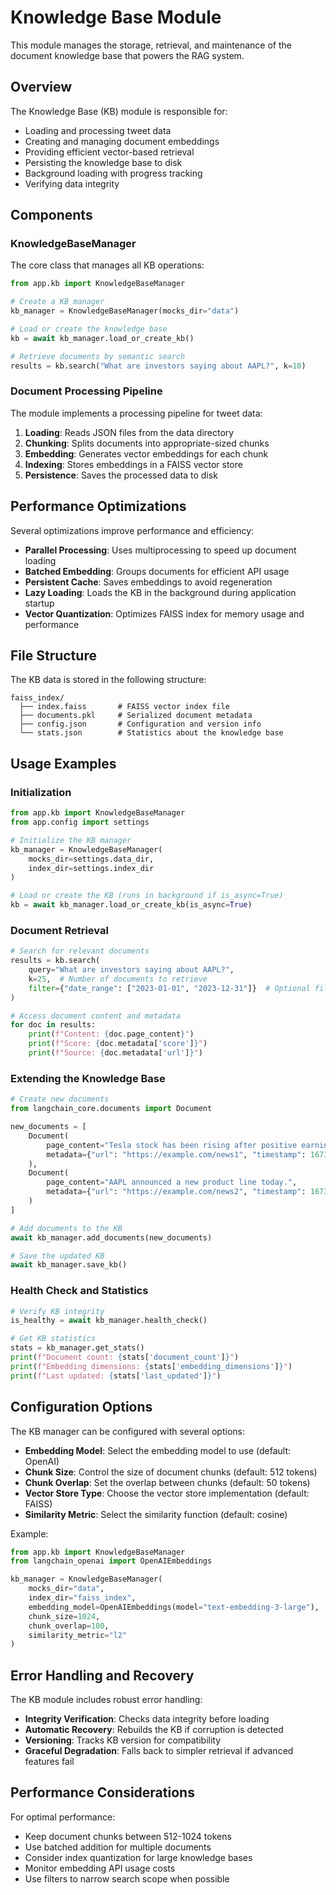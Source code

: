 # Knowledge Base Module

This module manages the storage, retrieval, and maintenance of the document knowledge base that powers the RAG system.

## Overview

The Knowledge Base (KB) module is responsible for:
- Loading and processing tweet data
- Creating and managing document embeddings
- Providing efficient vector-based retrieval
- Persisting the knowledge base to disk
- Background loading with progress tracking
- Verifying data integrity

## Components

### KnowledgeBaseManager

The core class that manages all KB operations:

```python
from app.kb import KnowledgeBaseManager

# Create a KB manager
kb_manager = KnowledgeBaseManager(mocks_dir="data")

# Load or create the knowledge base
kb = await kb_manager.load_or_create_kb()

# Retrieve documents by semantic search
results = kb.search("What are investors saying about AAPL?", k=10)
```

### Document Processing Pipeline

The module implements a processing pipeline for tweet data:

1. **Loading**: Reads JSON files from the data directory
2. **Chunking**: Splits documents into appropriate-sized chunks
3. **Embedding**: Generates vector embeddings for each chunk
4. **Indexing**: Stores embeddings in a FAISS vector store
5. **Persistence**: Saves the processed data to disk

## Performance Optimizations

Several optimizations improve performance and efficiency:

- **Parallel Processing**: Uses multiprocessing to speed up document loading
- **Batched Embedding**: Groups documents for efficient API usage
- **Persistent Cache**: Saves embeddings to avoid regeneration
- **Lazy Loading**: Loads the KB in the background during application startup
- **Vector Quantization**: Optimizes FAISS index for memory usage and performance

## File Structure

The KB data is stored in the following structure:

```
faiss_index/
  ├── index.faiss       # FAISS vector index file
  ├── documents.pkl     # Serialized document metadata
  ├── config.json       # Configuration and version info
  └── stats.json        # Statistics about the knowledge base
```

## Usage Examples

### Initialization

```python
from app.kb import KnowledgeBaseManager
from app.config import settings

# Initialize the KB manager
kb_manager = KnowledgeBaseManager(
    mocks_dir=settings.data_dir,
    index_dir=settings.index_dir
)

# Load or create the KB (runs in background if is_async=True)
kb = await kb_manager.load_or_create_kb(is_async=True)
```

### Document Retrieval

```python
# Search for relevant documents
results = kb.search(
    query="What are investors saying about AAPL?",
    k=25,  # Number of documents to retrieve
    filter={"date_range": ["2023-01-01", "2023-12-31"]}  # Optional filters
)

# Access document content and metadata
for doc in results:
    print(f"Content: {doc.page_content}")
    print(f"Score: {doc.metadata['score']}")
    print(f"Source: {doc.metadata['url']}")
```

### Extending the Knowledge Base

```python
# Create new documents
from langchain_core.documents import Document

new_documents = [
    Document(
        page_content="Tesla stock has been rising after positive earnings.",
        metadata={"url": "https://example.com/news1", "timestamp": 1673452800}
    ),
    Document(
        page_content="AAPL announced a new product line today.",
        metadata={"url": "https://example.com/news2", "timestamp": 1673539200}
    )
]

# Add documents to the KB
await kb_manager.add_documents(new_documents)

# Save the updated KB
await kb_manager.save_kb()
```

### Health Check and Statistics

```python
# Verify KB integrity
is_healthy = await kb_manager.health_check()

# Get KB statistics
stats = kb_manager.get_stats()
print(f"Document count: {stats['document_count']}")
print(f"Embedding dimensions: {stats['embedding_dimensions']}")
print(f"Last updated: {stats['last_updated']}")
```

## Configuration Options

The KB manager can be configured with several options:

- **Embedding Model**: Select the embedding model to use (default: OpenAI)
- **Chunk Size**: Control the size of document chunks (default: 512 tokens)
- **Chunk Overlap**: Set the overlap between chunks (default: 50 tokens)
- **Vector Store Type**: Choose the vector store implementation (default: FAISS)
- **Similarity Metric**: Select the similarity function (default: cosine)

Example:

```python
from app.kb import KnowledgeBaseManager
from langchain_openai import OpenAIEmbeddings

kb_manager = KnowledgeBaseManager(
    mocks_dir="data",
    index_dir="faiss_index",
    embedding_model=OpenAIEmbeddings(model="text-embedding-3-large"),
    chunk_size=1024,
    chunk_overlap=100,
    similarity_metric="l2"
)
```

## Error Handling and Recovery

The KB module includes robust error handling:

- **Integrity Verification**: Checks data integrity before loading
- **Automatic Recovery**: Rebuilds the KB if corruption is detected
- **Versioning**: Tracks KB version for compatibility
- **Graceful Degradation**: Falls back to simpler retrieval if advanced features fail

## Performance Considerations

For optimal performance:

- Keep document chunks between 512-1024 tokens
- Use batched addition for multiple documents
- Consider index quantization for large knowledge bases
- Monitor embedding API usage costs
- Use filters to narrow search scope when possible

